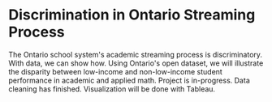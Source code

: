 # Discrimination in Ontario Streaming Process
The Ontario school system's academic streaming process is discriminatory. With data, we can show how. Using Ontario's open dataset, we will illustrate the disparity between low-income and non-low-income student performance in academic and applied math. Project is in-progress. Data cleaning has finished. Visualization will be done with Tableau. 
